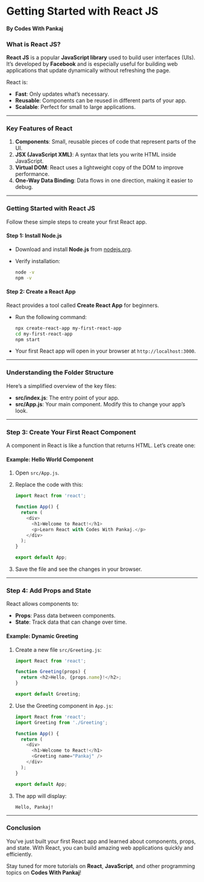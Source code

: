 # Getting Started with React JS

#### **By Codes With Pankaj**

### **What is React JS?**

**React JS** is a popular **JavaScript library** used to build user interfaces (UIs). It’s developed by **Facebook** and is especially useful for building web applications that update dynamically without refreshing the page.

React is:

* **Fast**: Only updates what’s necessary.
* **Reusable**: Components can be reused in different parts of your app.
* **Scalable**: Perfect for small to large applications.

***

### **Key Features of React**

1. **Components**: Small, reusable pieces of code that represent parts of the UI.
2. **JSX (JavaScript XML)**: A syntax that lets you write HTML inside JavaScript.
3. **Virtual DOM**: React uses a lightweight copy of the DOM to improve performance.
4. **One-Way Data Binding**: Data flows in one direction, making it easier to debug.

***

### **Getting Started with React JS**

Follow these simple steps to create your first React app.

#### **Step 1: Install Node.js**

* Download and install **Node.js** from [nodejs.org](https://nodejs.org/).
*   Verify installation:

    ```bash
    node -v
    npm -v
    ```

#### **Step 2: Create a React App**

React provides a tool called **Create React App** for beginners.

*   Run the following command:

    ```bash
    npx create-react-app my-first-react-app
    cd my-first-react-app
    npm start
    ```
* Your first React app will open in your browser at `http://localhost:3000`.

***

### **Understanding the Folder Structure**

Here’s a simplified overview of the key files:

* **src/index.js**: The entry point of your app.
* **src/App.js**: Your main component. Modify this to change your app’s look.

***

### **Step 3: Create Your First React Component**

A component in React is like a function that returns HTML. Let’s create one:

#### **Example: Hello World Component**

1. Open `src/App.js`.
2.  Replace the code with this:

    ```javascript
    import React from 'react';

    function App() {
      return (
        <div>
          <h1>Welcome to React!</h1>
          <p>Learn React with Codes With Pankaj.</p>
        </div>
      );
    }

    export default App;
    ```
3. Save the file and see the changes in your browser.

***

### **Step 4: Add Props and State**

React allows components to:

* **Props**: Pass data between components.
* **State**: Track data that can change over time.

#### **Example: Dynamic Greeting**

1.  Create a new file `src/Greeting.js`:

    ```javascript
    import React from 'react';

    function Greeting(props) {
      return <h2>Hello, {props.name}!</h2>;
    }

    export default Greeting;
    ```
2.  Use the Greeting component in `App.js`:

    ```javascript
    import React from 'react';
    import Greeting from './Greeting';

    function App() {
      return (
        <div>
          <h1>Welcome to React!</h1>
          <Greeting name="Pankaj" />
        </div>
      );
    }

    export default App;
    ```
3.  The app will display:

    ```
    Hello, Pankaj!
    ```

***

### **Conclusion**

You’ve just built your first React app and learned about components, props, and state. With React, you can build amazing web applications quickly and efficiently.

Stay tuned for more tutorials on **React**, **JavaScript**, and other programming topics on **Codes With Pankaj**!
